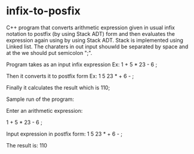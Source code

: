 # infix-to-posfix
C++ program that converts arithmetic expression given in usual infix notation to postfix (by using Stack ADT) form and then evaluates the expression again using by using Stack ADT. Stack is implemented using Linked list. The charaters in out input shouwld be separated by space and at the we should put semicolon ";".

Program takes as an input infix expression Ex: 1 + 5 * 23 - 6 ;

Then it converts it to postfix form Ex: 1 5 23 * + 6 - ;

Finally it calculates the result which is 110;

Sample run of the program: 

Enter an arithmetic expression:

1 + 5 * 23 - 6 ;

Input expression in postfix form: 1 5 23 * + 6 - ;

The result is: 110
